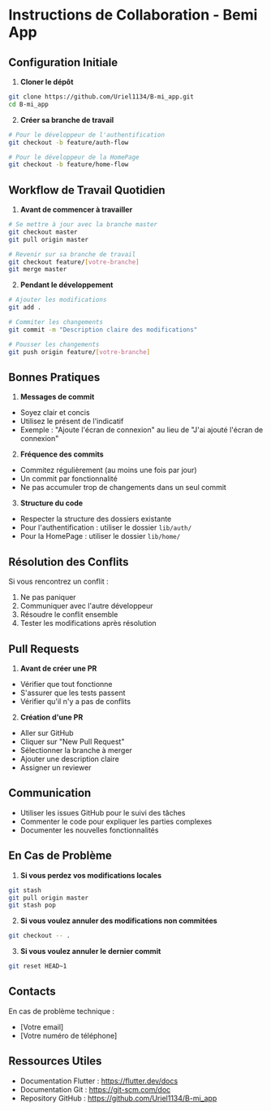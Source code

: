 # Instructions de Collaboration - Bemi App

## Configuration Initiale

1. **Cloner le dépôt**
```bash
git clone https://github.com/Uriel1134/B-mi_app.git
cd B-mi_app
```

2. **Créer sa branche de travail**
```bash
# Pour le développeur de l'authentification
git checkout -b feature/auth-flow

# Pour le développeur de la HomePage
git checkout -b feature/home-flow
```

## Workflow de Travail Quotidien

1. **Avant de commencer à travailler**
```bash
# Se mettre à jour avec la branche master
git checkout master
git pull origin master

# Revenir sur sa branche de travail
git checkout feature/[votre-branche]
git merge master
```

2. **Pendant le développement**
```bash
# Ajouter les modifications
git add .

# Commiter les changements
git commit -m "Description claire des modifications"

# Pousser les changements
git push origin feature/[votre-branche]
```

## Bonnes Pratiques

1. **Messages de commit**
- Soyez clair et concis
- Utilisez le présent de l'indicatif
- Exemple : "Ajoute l'écran de connexion" au lieu de "J'ai ajouté l'écran de connexion"

2. **Fréquence des commits**
- Commitez régulièrement (au moins une fois par jour)
- Un commit par fonctionnalité
- Ne pas accumuler trop de changements dans un seul commit

3. **Structure du code**
- Respecter la structure des dossiers existante
- Pour l'authentification : utiliser le dossier `lib/auth/`
- Pour la HomePage : utiliser le dossier `lib/home/`

## Résolution des Conflits

Si vous rencontrez un conflit :
1. Ne pas paniquer
2. Communiquer avec l'autre développeur
3. Résoudre le conflit ensemble
4. Tester les modifications après résolution

## Pull Requests

1. **Avant de créer une PR**
- Vérifier que tout fonctionne
- S'assurer que les tests passent
- Vérifier qu'il n'y a pas de conflits

2. **Création d'une PR**
- Aller sur GitHub
- Cliquer sur "New Pull Request"
- Sélectionner la branche à merger
- Ajouter une description claire
- Assigner un reviewer

## Communication

- Utiliser les issues GitHub pour le suivi des tâches
- Commenter le code pour expliquer les parties complexes
- Documenter les nouvelles fonctionnalités

## En Cas de Problème

1. **Si vous perdez vos modifications locales**
```bash
git stash
git pull origin master
git stash pop
```

2. **Si vous voulez annuler des modifications non commitées**
```bash
git checkout -- .
```

3. **Si vous voulez annuler le dernier commit**
```bash
git reset HEAD~1
```

## Contacts

En cas de problème technique :
- [Votre email]
- [Votre numéro de téléphone]

## Ressources Utiles

- Documentation Flutter : https://flutter.dev/docs
- Documentation Git : https://git-scm.com/doc
- Repository GitHub : https://github.com/Uriel1134/B-mi_app
